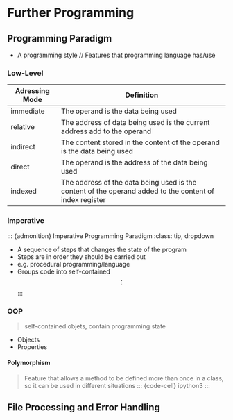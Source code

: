 # Further Programming
## Programming Paradigm
- A programming style // Features that programming language has/use
### Low-Level
|Adressing Mode|Definition|
|-|-|
|immediate|The operand is the data being used|
|relative|The address of data being used is the current address add to the operand|
|indirect|The content stored in the content of the operand is the data being used|
|direct| The operand is the address of the data being used|
|indexed| The address of the data being used is the content of the operand added to the content of index register|
### Imperative
::: {admonition} Imperative Programming Paradigm
:class: tip, dropdown

- A sequence of steps that changes the state of the program
- Steps are in order they should be carried out
- e.g. procedural programming/language
- Groups code into self-contained
$$\vdots$$
:::
### OOP
> self-contained objets, contain programming state
- Objects
- Properties
#### Polymorphism
> Feature that allows a method to be defined more than once in a class, so it can be used in different situations
::: {code-cell} ipython3
:::
## File Processing and Error Handling
